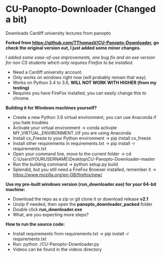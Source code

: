 # CU-Panopto-Downloader (Changed a bit)
Downloads Cardiff university lectures from panopto

**Forked from https://github.com/TThomasV/CU-Panopto-Downloader, go check the original version out, I just added some minor changes.**

*I added some ease-of-use improvements, one bug fix and an exe version for non CS students which only requires Firefox to be installed.*

- Need a Cardiff university account.
- Only works on windows right now (will probably remain that way).
- Works on Python 3.4 to 3.6, **WILL NOT WORK WITH HIGHER (from my testing)**
- Requires you have FireFox installed, you can easily change this to chrome.

**Building it for Windows machines yourself?**
- Create a new Python 3.6 virtual environment, you can use Anaconda if you hate troubles
- Activate your virtual environment -> conda activate MY_VIRTUAL_ENVIRONMENT //if you are using Anaconda
- Install cx_Freeze to your Python environment -> pip install cx_freeze
- Install other requirements in requirements.txt -> pip install -r requirements.txt
- Open your command line, move to the current folder -> cd C:\Users\YOURUSERNAME\Desktop\CU-Panopto-Downloader-master
- Run the building command -> python setup.py build
- Splendid, but you still need a FireFox Browser installed, remember it -> https://www.mozilla.org/en-GB/firefox/new/

**Use my pre-built windows version (run_downloader.exe) for your 64-bit machine:**
- Download the repo as a zip or git clone it or download release **v2.1**
- Unzip if needed, then open the **panopto_downloader_packed** folder
- Double click **run_downloader.exe**
- What, are you expecting more steps?

**How to run the source code:**
- Install requirements from requirements.txt -> pip install -r requirements.txt
- Run: python ./CU-Panopto-Downloader.py
- Videos can be found in the videos directory
